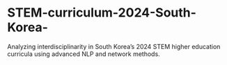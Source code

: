 # STEM-curriculum-2024-South-Korea-
Analyzing interdisciplinarity in South Korea’s 2024 STEM higher education curricula using advanced NLP and network methods.

